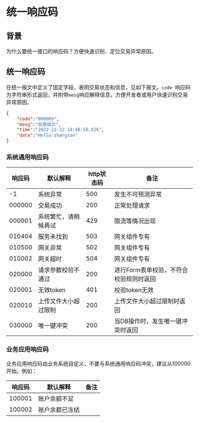 # 统一响应码

## 背景

为什么要统一接口的响应码？方便快速识别、定位交易异常原因。

## 统一响应码

在统一报文中定义了固定字段，表明交易状态和信息，见如下报文。`code `响应码为字符串形式返回，并附带`mesg`响应解释信息，方便开发者或用户快速识别交易异常原因。

```json
{
	"code":"000000",
	"mesg":"处理成功",
	"time":"2022-11-22 14:46:58.826",
	"data":"Hello:zhangsan"
}
```


### 系统通用响应码

| 响应码   |    默认解释  | http状态码 | 备注               |
|---------|------------|-----------|-----------------------|
| -1      |  系统异常    | 500 | 发生不可预测异常 |
| 000000  |  交易成功    | 200 | 正常处理请求 |
| 000001  |  系统繁忙，请稍候再试 | 429 | 限流等情况出现 |
| 010404  |  服务未找到  | 503 | 网关组件专有|
| 010500  |  网关异常    | 502 | 网关组件专有|
| 010002  |  网关超时    | 504 | 网关组件专有|
| 020000  |  请求参数校验不通过  | 200 | 进行Form表单校验，不符合校验规则时返回 |
| 020001  |  无效token  |  401   | 校验token无效 |
| 020010  |  上传文件大小超过限制 | 200 | 上传文件大小超过限制时返回 |
| 030000  |  唯一键冲突  | 200 |当DB操作时，发生唯一键冲突时返回 |

### 业务应用响应码

业务应用响应码由业务系统自定义，不要与系统通用响应码冲突，建议从100000开始。例如：

| 响应码   |    默认解释      | 备注               |
|---------|----------------|--------------------|
| 100001  |  账户余额不足    |                    |
| 100002  |  账户余额已冻结  |                    |

